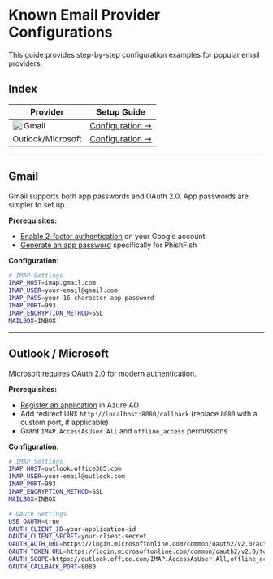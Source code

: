 # Known Email Provider Configurations

This guide provides step-by-step configuration examples for popular email providers. 

## Index

| Provider | Setup Guide |
|----------|-------------|
| Gmail <img src="https://cdn.simpleicons.org/gmail/EA4335" alt="Gmail" align=left width=19 height=19> | [Configuration →](#gmail) |
| Outlook/Microsoft | [Configuration →](#outlook--microsoft) |

---

## Gmail

Gmail supports both app passwords and OAuth 2.0. App passwords are simpler to set up.

**Prerequisites:**
- [Enable 2-factor authentication](https://support.google.com/accounts/answer/185839) on your Google account
- [Generate an app password](https://myaccount.google.com/apppasswords) specifically for PhishFish

**Configuration:**
```bash
# IMAP Settings
IMAP_HOST=imap.gmail.com
IMAP_USER=your-email@gmail.com
IMAP_PASS=your-16-character-app-password
IMAP_PORT=993
IMAP_ENCRYPTION_METHOD=SSL
MAILBOX=INBOX
```

---

## Outlook / Microsoft

Microsoft requires OAuth 2.0 for modern authentication.

**Prerequisites:**
- [Register an application](https://portal.azure.com/#blade/Microsoft_AAD_RegisteredApps/ApplicationsListBlade) in Azure AD
- Add redirect URI: `http://localhost:8080/callback` (replace `8080` with a custom port, if applicable)
- Grant `IMAP.AccessAsUser.All` and `offline_access` permissions

**Configuration:**
```bash
# IMAP Settings
IMAP_HOST=outlook.office365.com
IMAP_USER=your-email@outlook.com
IMAP_PORT=993
IMAP_ENCRYPTION_METHOD=SSL
MAILBOX=INBOX

# OAuth Settings
USE_OAUTH=true
OAUTH_CLIENT_ID=your-application-id
OAUTH_CLIENT_SECRET=your-client-secret
OAUTH_AUTH_URL=https://login.microsoftonline.com/common/oauth2/v2.0/authorize
OAUTH_TOKEN_URL=https://login.microsoftonline.com/common/oauth2/v2.0/token
OAUTH_SCOPE=https://outlook.office.com/IMAP.AccessAsUser.All,offline_access
OAUTH_CALLBACK_PORT=8080
```